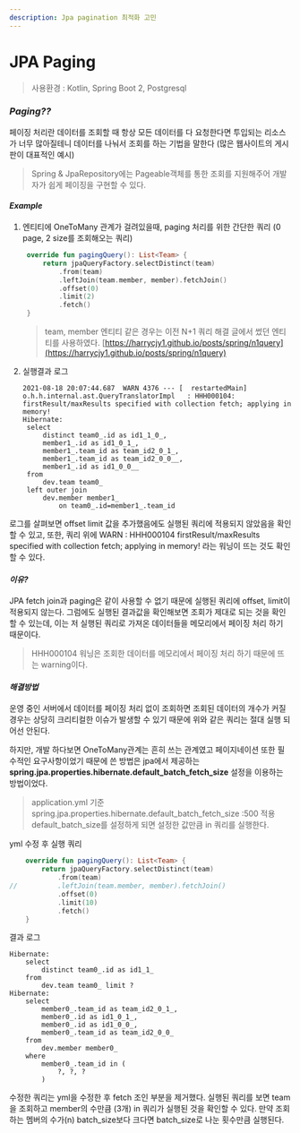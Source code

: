 ```yaml
---
description: Jpa pagination 최적화 고민
---
```


# JPA Paging

> 사용환경 : Kotlin, Spring Boot 2, Postgresql

### _Paging??_

페이징 처리란 데이터를 조회할 때 항상 모든 데이터를 다 요청한다면  투입되는 리소스가 너무 많아질테니  데이터를 나눠서 조회를 하는 기법을 말한다 \(많은 웹사이트의 게시판이 대표적인 예시\)

> Spring & JpaRepository에는 Pageable객체를 통한 조회를 지원해주어  개발자가 쉽게 페이징을 구현할 수 있다.

#### _Example_

1. 엔티티에 OneToMany 관계가 걸려있을때, paging 처리를 위한 간단한 쿼리  \(0 page, 2 size를 조회해오는 쿼리\)

   ```kotlin
    override fun pagingQuery(): List<Team> {
        return jpaQueryFactory.selectDistinct(team)
            .from(team)
            .leftJoin(team.member, member).fetchJoin()
            .offset(0)
            .limit(2)
            .fetch()
    }
   ```

   > team, member 엔티티 같은 경우는 이전 N+1 쿼리 해결 글에서 썼던 엔티티를 사용하였다.  [https://harrycjy1.github.io/posts/spring/n1query](https://harrycjy1.github.io/posts/spring/n1query)

2. 실행결과 로그

   ```text
   2021-08-18 20:07:44.687  WARN 4376 --- [  restartedMain] o.h.h.internal.ast.QueryTranslatorImpl   : HHH000104: firstResult/maxResults specified with collection fetch; applying in memory!
   Hibernate: 
    select
        distinct team0_.id as id1_1_0_,
        member1_.id as id1_0_1_,
        member1_.team_id as team_id2_0_1_,
        member1_.team_id as team_id2_0_0__,
        member1_.id as id1_0_0__ 
    from
        dev.team team0_ 
    left outer join
        dev.member member1_ 
            on team0_.id=member1_.team_id
   ```

로그를 살펴보면 offset limit 값을 추가했음에도 실행된 쿼리에 적용되지 않았음을 확인할 수 있고,  또한, 쿼리 위에 WARN : HHH000104 firstResult/maxResults specified with collection fetch; applying in memory!  라는 워닝이 뜨는 것도 확인할 수 있다.

#### _이유?_

JPA fetch join과 paging은 같이 사용할 수 없기 때문에 실행된 쿼리에 offset, limit이 적용되지 않는다.  그럼에도 실행된 결과값을 확인해보면 조회가 제대로 되는 것을 확인할 수 있는데,  이는 저 실행된 쿼리로 가져온 데이터들을 메모리에서 페이징 처리 하기 때문이다.

> HHH000104 워닝은 조회한 데이터를 메모리에서 페이징 처리 하기 때문에 뜨는 warning이다.

#### _해결방법_

운영 중인 서버에서 데이터를 페이징 처리 없이 조회하면 조회된 데이터의 개수가 커질 경우는  상당히 크리티컬한 이슈가 발생할 수 있기 때문에 위와 같은 쿼리는 절대 실행 되어선 안된다.

하지만, 개발 하다보면 OneToMany관계는 흔히 쓰는 관계였고 페이지네이션 또한 필수적인 요구사항이었기 때문에  쓴 방법은 jpa에서 제공하는 **spring.jpa.properties.hibernate.default\_batch\_fetch\_size** 설정을 이용하는 방법이었다.

> application.yml 기준  spring.jpa.properties.hibernate.default\_batch\_fetch\_size :500 적용 default\_batch\_size를 설정하게 되면 설정한 값만큼 in 쿼리를 실행한다.

yml 수정 후 실행 쿼리

```kotlin
    override fun pagingQuery(): List<Team> {
        return jpaQueryFactory.selectDistinct(team)
            .from(team)
//          .leftJoin(team.member, member).fetchJoin()
            .offset(0)
            .limit(10)
            .fetch()
    }
```

결과 로그

```text
Hibernate: 
    select
        distinct team0_.id as id1_1_ 
    from
        dev.team team0_ limit ?
Hibernate: 
    select
        member0_.team_id as team_id2_0_1_,
        member0_.id as id1_0_1_,
        member0_.id as id1_0_0_,
        member0_.team_id as team_id2_0_0_ 
    from
        dev.member member0_ 
    where
        member0_.team_id in (
            ?, ?, ?
        )
```

수정한 쿼리는 yml을 수정한 후 fetch 조인 부분을 제거했다.  실행된 쿼리를 보면 team을 조회하고 member의 수만큼 \(3개\) in 쿼리가 실행된 것을 확인할 수 있다.  만약 조회하는 멤버의 수가\(n\) batch\_size보다 크다면 batch\_size로 나눈 횟수만큼 실행된다.

